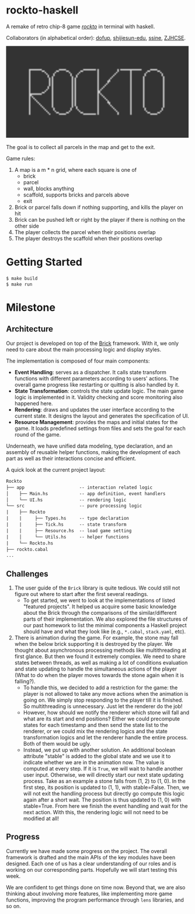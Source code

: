 
# rockto-haskell

A remake of retro chip-8 game *[rockto](https://johnearnest.github.io/chip8Archive/play.html?p=rockto)* in terminal with haskell.

Collaborators (in alphabetical order): [dofup](https://github.com/dofup), [shijiesun-edu](https://github.com/shijiesun-edu), [ssine](https://github.com/ssine), [ZJHCSE](https://github.com/ZJHCSE).

<img alt="rockto" src="assets/rockto.gif" width="500"/>


The goal is to collect all parcels in the map and get to the exit.

Game rules:

1. A map is a m * n grid, where each square is one of
   - brick
   - parcel
   - wall, blocks anything
   - scaffold, supports bricks and parcels above
   - exit
2. Brick or parcel falls down if nothing supporting, and kills the player on hit
3. Brick can be pushed left or right by the player if there is nothing on the other side
4. The player collects the parcel when their positions overlap
5. The player destroys the scaffold when their positions overlap


# Getting Started

```
$ make build
$ make run
```

# Milestone

## Architecture

Our project is developed on top of the [Brick](https://github.com/jtdaugherty/brick) framework. With it, we only need to care about the main processing logic and display styles.

The implementation is composed of four main components:
- **Event Handling**: serves as a dispatcher. It calls state transform functions with different parameters according to users' actions. The overall game progress like restarting or quitting is also handled by it.
- **State Transformation**: controls the state update logic. The main game logic is implemented in it. Validity checking and score monitoring also happened here.
- **Rendering**: draws and updates the user interface according to the current state. It designs the layout and generates the specification of UI.
- **Resource Management**: provides the maps and initial states for the game. It loads predefined settings from files and sets the goal for each round of the game.

Underneath, we have unified data modeling, type declaration, and an assembly of reusable helper functions, making the development of each part as well as their interactions concise and efficient.


A quick look at the current project layout:
```txt
Rockto
├── app                     -- interaction related logic
│    ├── Main.hs            -- app definition, event handlers
│    └── UI.hs              -- rendering logic
└── src                     -- pure processing logic
|    ├── Rockto
|    |     ├── Types.hs     -- type declaration
|    |     ├── Tick.hs      -- state transform
|    |     ├── Resource.hs  -- load game setting
|    │     └── Utils.hs     -- helper functions
|    └── Rockto.hs
├── rockto.cabal
...
```

## Challenges

1. The user guide of the `Brick` library is quite tedious. We could still not figure out where to start after the first several readings.
	- To get started, we went to look at the implementations of listed "featured projects". It helped us acquire some basic knowledge about the Brick through the comparisons of the similar/different parts of their implementation. We also explored the file structures of our past homework to list the minimal components a Haskell project should have and what they look like (e.g., `*.cabal`, `stack.yaml`, etc).
2. There is animation during the game. For example, the stone may fall when the below brick supporting it is destroyed by the player. We thought about asynchronous processing methods like multithreading at first glance. But then we found it extremely complex. We need to share states between threads, as well as making a lot of conditions evaluation and state updating to handle the simultaneous actions of the player (What to do when the player moves towards the stone again when it is falling?).
	- To handle this, we decided to add a restriction for the game: the player is not allowed to take any move actions when the animation is going on. We simply stop responding to the player till it is finished. So multithreading is unnecessary. Just let the renderer do the job!
	- However, how should we notify the renderer which stone will fall and what are its start and end positions? Either we could precompute states for each timestamp and then send the state list to the renderer, or we could mix the rendering logics and the state transformation logics and let the renderer handle the entire process. Both of them would be ugly.
	- Instead, we put up with another solution. An additional boolean attribute "stable" is added to the global state and we use it to indicate whether we are in the animation now. The value is computed at every step. If it is `True`, we will wait to handle another user input. Otherwise, we will directly start our next state updating process. Take as an example a stone falls from (1, 2) to (1, 0). In the first step, its position is updated to (1, 1), with stable=False. Then, we will not exit the handling process but directly go compute this logic again after a short wait. The position is thus updated to (1, 0) with stable=True. From here we finish the event handling and wait for the next action. With this, the rendering logic will not need to be modified at all!

## Progress

Currently we have made some progress on the project. The overall framework is drafted and the main APIs of the key modules have been designed. Each one of us has a clear understanding of our roles and is working on our corresponding parts. Hopefully we will start testing this week.

We are confident to get things done on time now. Beyond that, we are also thinking about involving more features, like implementing more game functions, improving the program performance through `lens` libraries, and so on.


